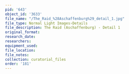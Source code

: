 ```yaml
---
pid: '643'
object_id: '3633'
file_name: "/The_Raid_%28Aschaffenburg%29_detail_1.jpg"
file_type: Normal Light Images›Details
file_description: The Raid (Aschaffenburg) - Detail 1
original_format:
research_date:
researchers:
equipment_used:
file_location:
file_notes:
collection: curatorial_files
order: '181'
---
```

